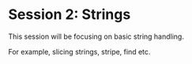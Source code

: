 # Session 2: Strings
This session will be focusing on basic string handling.  

For example, slicing strings, stripe, find etc.
